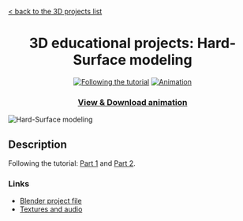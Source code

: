 [< back to the 3D projects list](../ "3D projects list")

<h1 align="center">3D educational projects: Hard-Surface modeling</h1>

<p align="center">
	<a href="https://www.youtube.com/watch?v=q7fCWyEhSGw" title="Following the tutorial" target="_blank"><img src="https://img.shields.io/static/v1?label=Following%20the%20&message=tutorial&color=orange" alt="Following the tutorial"></a>
	<a href="Hard-Surface modeling.mp4" title="Type: Animation"><img src="https://img.shields.io/static/v1?label=&message=Animation&color=blue" alt="Animation" target="_blank"></a>
</p>

<h3><p align="center"><a href="Hard-Surface modeling.mp4" title="View & Download animation" target="_blank">View & Download animation</a></p></h3>

![Hard-Surface modeling](Hard-Surface%20modeling.gif "Hard-Surface modeling")

## Description

Following the tutorial: [Part 1](https://www.youtube.com/watch?v=q7fCWyEhSGw) and [Part 2](https://www.youtube.com/watch?v=u3G01woL6ZI).

### Links

- [Blender project file](Hard-Surface%20modeling.blend "Download Blender project file")
- [Textures and audio](https://minhaskamal.github.io/DownGit/#/home?url=https://github.com/npanuhin/Artwork/tree/master/3D/Hard-Surface%20modeling/Textures "Download Textures")